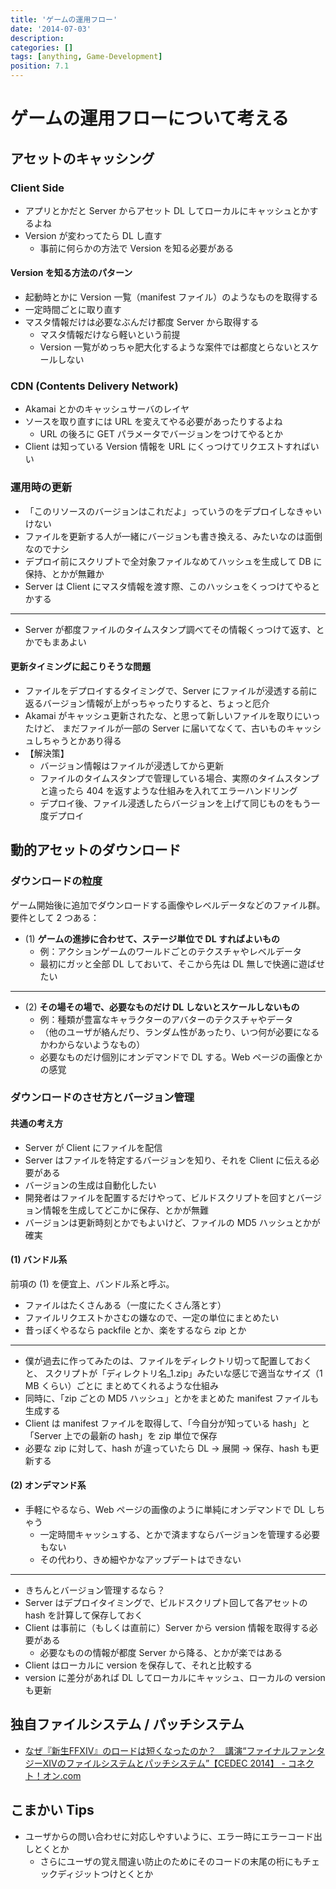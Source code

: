 ```yaml
---
title: 'ゲームの運用フロー'
date: '2014-07-03'
description:
categories: []
tags: [anything, Game-Development]
position: 7.1
---
```


# ゲームの運用フローについて考える


## アセットのキャッシング

### Client Side

- アプリとかだと Server からアセット DL してローカルにキャッシュとかするよね
- Version が変わってたら DL し直す
    - 事前に何らかの方法で Version を知る必要がある

#### Version を知る方法のパターン

- 起動時とかに Version 一覧（manifest ファイル）のようなものを取得する
- 一定時間ごとに取り直す
- マスタ情報だけは必要なぶんだけ都度 Server から取得する
    - マスタ情報だけなら軽いという前提
    - Version 一覧がめっちゃ肥大化するような案件では都度とらないとスケールしない

### CDN (Contents Delivery Network)

- Akamai とかのキャッシュサーバのレイヤ
- ソースを取り直すには URL を変えてやる必要があったりするよね
    - URL の後ろに GET パラメータでバージョンをつけてやるとか
- Client は知っている Version 情報を URL にくっつけてリクエストすればいい

### 運用時の更新

- 「このリソースのバージョンはこれだよ」っていうのをデプロイしなきゃいけない
- ファイルを更新する人が一緒にバージョンも書き換える、みたいなのは面倒なのでナシ
- デプロイ前にスクリプトで全対象ファイルなめてハッシュを生成して DB に保持、とかが無難か
- Server は Client にマスタ情報を渡す際、このハッシュをくっつけてやるとかする

___

- Server が都度ファイルのタイムスタンプ調べてその情報くっつけて返す、とかでもまあよい

#### 更新タイミングに起こりそうな問題

- ファイルをデプロイするタイミングで、Server にファイルが浸透する前に
  返るバージョン情報が上がっちゃったりすると、ちょっと厄介
- Akamai がキャッシュ更新されたな、と思って新しいファイルを取りにいったけど、
  まだファイルが一部の Server に届いてなくて、古いものキャッシュしちゃうとかあり得る
- 【解決策】
    - バージョン情報はファイルが浸透してから更新
    - ファイルのタイムスタンプで管理している場合、実際のタイムスタンプと違ったら
      404 を返すような仕組みを入れてエラーハンドリング
    - デプロイ後、ファイル浸透したらバージョンを上げて同じものをもう一度デプロイ



## 動的アセットのダウンロード

### ダウンロードの粒度

ゲーム開始後に追加でダウンロードする画像やレベルデータなどのファイル群。
要件として 2 つある：

- (1) **ゲームの進捗に合わせて、ステージ単位で DL すればよいもの**
    - 例：アクションゲームのワールドごとのテクスチャやレベルデータ
    - 最初にガッと全部 DL しておいて、そこから先は DL 無しで快適に遊ばせたい

___

- (2) **その場その場で、必要なものだけ DL しないとスケールしないもの**
    - 例：種類が豊富なキャラクターのアバターのテクスチャやデータ
    - （他のユーザが絡んだり、ランダム性があったり、いつ何が必要になるかわからないようなもの）
    - 必要なものだけ個別にオンデマンドで DL する。Web ページの画像とかの感覚

### ダウンロードのさせ方とバージョン管理

#### 共通の考え方

- Server が Client にファイルを配信
- Server はファイルを特定するバージョンを知り、それを Client に伝える必要がある
- バージョンの生成は自動化したい
- 開発者はファイルを配置するだけやって、ビルドスクリプトを回すとバージョン情報を生成してどこかに保存、とかが無難
- バージョンは更新時刻とかでもよいけど、ファイルの MD5 ハッシュとかが確実

#### (1) バンドル系

前項の (1) を便宜上、バンドル系と呼ぶ。

- ファイルはたくさんある（一度にたくさん落とす）
- ファイルリクエストかさむの嫌なので、一定の単位にまとめたい
- 昔っぽくやるなら packfile とか、楽をするなら zip とか

___

- 僕が過去に作ってみたのは、ファイルをディレクトリ切って配置しておくと、
  スクリプトが「ディレクトリ名_1.zip」みたいな感じで適当なサイズ（1 MB くらい）ごとに
  まとめてくれるような仕組み
- 同時に、「zip ごとの MD5 ハッシュ」とかをまとめた manifest ファイルも生成する
- Client は manifest ファイルを取得して、「今自分が知っている hash」と「Server 上での最新の hash」を zip 単位で保存
- 必要な zip に対して、hash が違っていたら DL → 展開 → 保存、hash も更新する


#### (2) オンデマンド系

- 手軽にやるなら、Web ページの画像のように単純にオンデマンドで DL しちゃう
    - 一定時間キャッシュする、とかで済ますならバージョンを管理する必要もない
    - その代わり、きめ細やかなアップデートはできない

___

- きちんとバージョン管理するなら？
- Server はデプロイタイミングで、ビルドスクリプト回して各アセットの hash を計算して保存しておく
- Client は事前に（もしくは直前に）Server から version 情報を取得する必要がある
    - 必要なものの情報が都度 Server から降る、とかが楽ではある
- Client はローカルに version を保存して、それと比較する
- version に差分があれば DL してローカルにキャッシュ、ローカルの version も更新


## 独自ファイルシステム / パッチシステム

- [なぜ『新生FFXIV』のロードは短くなったのか？　講演“ファイナルファンタジーXIVのファイルシステムとパッチシステム”【CEDEC 2014】 - コネクト！オン.com](http://www.famitsu.com/news/201409/04060636.html)


## こまかい Tips

- ユーザからの問い合わせに対応しやすいように、エラー時にエラーコード出しとくとか
    - さらにユーザの覚え間違い防止のためにそのコードの末尾の桁にもチェックディジットつけとくとか








